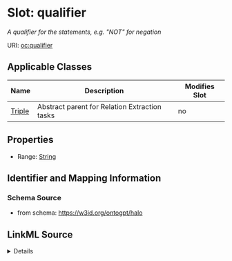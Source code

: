 

# Slot: qualifier


_A qualifier for the statements, e.g. "NOT" for negation_



URI: [oc:qualifier](http://w3id.org/ontogpt/ontology-class-templatequalifier)



<!-- no inheritance hierarchy -->





## Applicable Classes

| Name | Description | Modifies Slot |
| --- | --- | --- |
| [Triple](Triple.md) | Abstract parent for Relation Extraction tasks |  no  |







## Properties

* Range: [String](String.md)





## Identifier and Mapping Information







### Schema Source


* from schema: https://w3id.org/ontogpt/halo




## LinkML Source

<details>
```yaml
name: qualifier
description: A qualifier for the statements, e.g. "NOT" for negation
from_schema: https://w3id.org/ontogpt/halo
rank: 1000
alias: qualifier
owner: Triple
domain_of:
- Triple
range: string

```
</details>